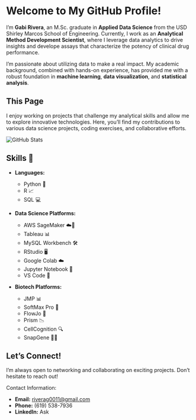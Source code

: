 # Welcome to My GitHub Profile!

I’m **Gabi Rivera**, an M.Sc. graduate in **Applied Data Science** from the USD Shirley Marcos School of Engineering. Currently, I work as an **Analytical Method Development Scientist**, where I leverage data analytics to drive insights and develope assays that characterize the potency of clinical drug performance.

I’m passionate about utilizing data to make a real impact. My academic background, combined with hands-on experience, has provided me with a robust foundation in **machine learning**, **data visualization**, and **statistical analysis**. 


## This Page

I enjoy working on projects that challenge my analytical skills and allow me to explore innovative technologies. Here, you’ll find my contributions to various data science projects, coding exercises, and collaborative efforts.

![GitHub Stats](https://github-readme-stats.vercel.app/api?username=Riverag0011&show_icons=true&hide_title=true)

## Skills 🌟

- **Languages:** 
  - Python 🐍
  - R 📈
  - SQL 💻

- **Data Science Platforms:** 
  - AWS SageMaker ☁️🚀
  - Tableau 📊
  - MySQL Workbench 🛠️
  - RStudio 🖥️
  - Google Colab ☁️
  - Jupyter Notebook 📓
  - VS Code 💼

- **Biotech Platforms:** 
  - JMP 📊
  - SoftMax Pro 🔬
  - FlowJo 🧬
  - Prism 📉
  - CellCognition 🔍
  - SnapGene 🧬📁

## Let’s Connect!

I’m always open to networking and collaborating on exciting projects. Don’t hesitate to reach out!
>
Contact Information:

- **Email:** [riverag0011@gmail.com](mailto:riverag0011@gmail.com)
- **Phone:** (619) 538-7936
- **LinkedIn:** Ask

